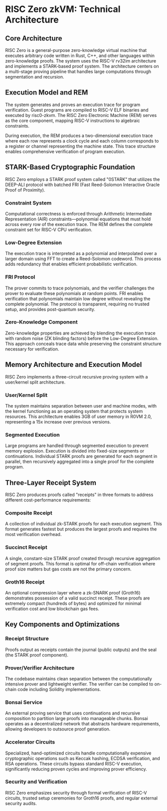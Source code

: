 # RISC Zero zkVM: Technical Architecture

## Core Architecture

RISC Zero is a general-purpose zero-knowledge virtual machine that executes arbitrary code written in Rust, C++, and other languages within zero-knowledge proofs. The system uses the RISC-V rv32im architecture and implements a STARK-based proof system. The architecture centers on a multi-stage proving pipeline that handles large computations through segmentation and recursion.

## Execution Model and REM

The system generates and proves an execution trace for program verification. Guest programs are compiled to RISC-V ELF binaries and executed by risc0-zkvm. The RISC Zero Electronic Machine (REM) serves as the core component, mapping RISC-V instructions to algebraic constraints.

During execution, the REM produces a two-dimensional execution trace where each row represents a clock cycle and each column corresponds to a register or channel representing the machine state. This trace structure enables comprehensive verification of program execution.

## STARK-Based Cryptographic Foundation

RISC Zero employs a STARK proof system called "0STARK" that utilizes the DEEP-ALI protocol with batched FRI (Fast Reed-Solomon Interactive Oracle Proof of Proximity).

### Constraint System
Computational correctness is enforced through Arithmetic Intermediate Representation (AIR) constraints—polynomial equations that must hold across every row of the execution trace. The REM defines the complete constraint set for RISC-V CPU verification.

### Low-Degree Extension
The execution trace is interpreted as a polynomial and interpolated over a larger domain using FFT to create a Reed-Solomon codeword. This process adds redundancy that enables efficient probabilistic verification.

### FRI Protocol
The prover commits to trace polynomials, and the verifier challenges the prover to evaluate these polynomials at random points. FRI enables verification that polynomials maintain low degree without revealing the complete polynomial. The protocol is transparent, requiring no trusted setup, and provides post-quantum security.

### Zero-Knowledge Component
Zero-knowledge properties are achieved by blending the execution trace with random noise (ZK blinding factors) before the Low-Degree Extension. This approach conceals trace data while preserving the constraint structure necessary for verification.

## Memory Architecture and Execution Model

RISC Zero implements a three-circuit recursive proving system with a user/kernel split architecture.

### User/Kernel Split
The system maintains separation between user and machine modes, with the kernel functioning as an operating system that protects system resources. This architecture enables 3GB of user memory in R0VM 2.0, representing a 15x increase over previous versions.

### Segmented Execution
Large programs are handled through segmented execution to prevent memory explosion. Execution is divided into fixed-size segments or continuations. Individual STARK proofs are generated for each segment in parallel, then recursively aggregated into a single proof for the complete program.

## Three-Layer Receipt System

RISC Zero produces proofs called "receipts" in three formats to address different cost-performance requirements:

### Composite Receipt
A collection of individual zk-STARK proofs for each execution segment. This format generates fastest but produces the largest proofs and requires the most verification overhead.

### Succinct Receipt
A single, constant-size STARK proof created through recursive aggregation of segment proofs. This format is optimal for off-chain verification where proof size matters but gas costs are not the primary concern.

### Groth16 Receipt
An optional compression layer where a zk-SNARK proof (Groth16) demonstrates possession of a valid succinct receipt. These proofs are extremely compact (hundreds of bytes) and optimized for minimal verification cost and low blockchain gas fees.

## Key Components and Optimizations

### Receipt Structure
Proofs output as receipts contain the journal (public outputs) and the seal (the STARK proof component).

### Prover/Verifier Architecture
The codebase maintains clean separation between the computationally intensive prover and lightweight verifier. The verifier can be compiled to on-chain code including Solidity implementations.

### Bonsai Service
An external proving service that uses continuations and recursive composition to partition large proofs into manageable chunks. Bonsai operates as a decentralized network that abstracts hardware requirements, allowing developers to outsource proof generation.

### Accelerator Circuits
Specialized, hand-optimized circuits handle computationally expensive cryptographic operations such as Keccak hashing, ECDSA verification, and RSA operations. These circuits bypass standard RISC-V execution, significantly reducing proven cycles and improving prover efficiency.

### Security and Verification
RISC Zero emphasizes security through formal verification of RISC-V circuits, trusted setup ceremonies for Groth16 proofs, and regular external security audits.


